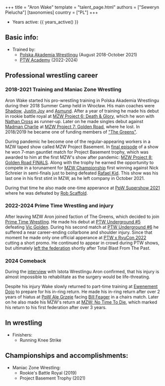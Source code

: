+++
title = "Aron Wake"
template = "talent_page.html"
authors = ["Seweryn Pielucha"]
[taxonomies]
country = ["PL"]
+++

* Years active: {{ years_active() }}

## Basic info:

* Trained by:
  - [Polska Akademia Wrestlingu](@/o/paw.md) (August 2018-October 2021)
  - [PTW Academy](@/o/ptw-academy.md) (2022-2024)
 
## Professional wrestling career

### 2018-2021 Training and Maniac Zone Wrestling

  Aron Wake started his pro-wrestling training in Polska Akademia Wrestlingu during their 2018 Summer Camp held in Wrocław. His main coaches were [Shadow](@/w/shadow.md), [Justin Joy](@/w/justin-joy.md) and [Asmund](@/w/asmund.md). After a year of training he made his debut in rookie battle royal at [MZW Project 6: Death & Glory](@/e/mzw/2019-08-24-mzw-project-6-death-and-glory.md), which he won with [Nathan Cross](@/w/gabriel-queen.md) as runner-up. Later on he made singles debut against [Madman Charlie](@/w/madman-charlie.md) at [MZW Project 7: Golden Road](@/e/mzw/2020-01-18-mzw-project-7-golden-road.md), where he lost.
  In 2018/2019 he became one of funding members of ["The Greens"](@/a/the-greens.md).

  During pandemic he become one of the regular-appearing workers in a MZW taped show called MZW Project Basement. In [final episode](@/e/mzw/2021-07-21-mzw-project-basement-6.md) of a show he won 7-man gauntlet match for Project Basement trophy, which was awarded to him at the first MZW's show after pandemic: [MZW Project 8: Golden Road FINALS](@/e/mzw/2021-08-14-mzw-project-8-golden-road-finals.md). Along with the trophy he earned the opportunity to compete in a torunament for [MZW Championship](@/c/mzw-championship.md) first winning against Nick Schreier in semi-finals just to being defeated [Rafael Kid](@/w/rafael-kid.md). This show was his last one in his first stint in MZW, as he left company in October 2021.

  During that time he also made one-time apperance at [PpW Supershow 2021](@/e/ppw/2021-07-30-ppw-poznan-supershow.md) where he was defeated by [Rob Scaffold](@/w/rob-scaffold.md).

### 2022-2024 Prime Time Wrestling and injury

 After leaving MZW Aron joined faction of The Greens, which decided to join [Prime Time Wrestling](@/o/ptw.md). He made his debut at [PTW Underground #5](@/e/ptw/2022-05-29-ptw-underground-5.md) defeating [Vic Golden](@/w/vic-golden.md). During his second match at [PTW Underground #6](@/e/ptw/2022-06-26-ptw-underground-6.md) he suffered a near career-ending collarbone and shoulder injury. Since that moment he made only one official apperance at [PTW x RyuCon 2022](@/e/ptw/2022-07-31-ptw-x-ryucon.md) cutting a short promo. He continued to appear in crowd during PTW shows, but ultimately [left the federation](@/a/ptw-exits.md) shortly after Total Blast From The Past.
 
### 2024 Comeback

 During the [interview](https://www.youtube.com/watch?v=PfHPG9FUr7Y) with Istota Wrestlingu Aron confirmed, that his injury is almost impossible to rehabilitate as the surgery would be life-threating.
 
 Despite his injury Wake slowly returned to part-time training at [Ewenement Dojo](@/o/ewenement-dojo.md) to prepare for his in-ring return. He made his in-ring return after over 2 years of hiatus at [PpW Ale Grzeje](@/e/ppw/2024-07-13-ppw-ale-grzeje.md) facing [Bill Feager](@/w/feager.md) in a chairs match. Later on he also made his MZW's return at [MZW: No Time To Die](@/e/mzw/2024-10-12-mzw-no-time-to-die.md), which marked his return to his first federation after over 3 years.

## In wrestling

* Finishers:
  - Running Knee Strike
 
## Championships and accomplishments:

 * Maniac Zone Wrestling:
   - Rookie's Battle Royal (2019)
   - Project Basement Trophy (2021)
  
